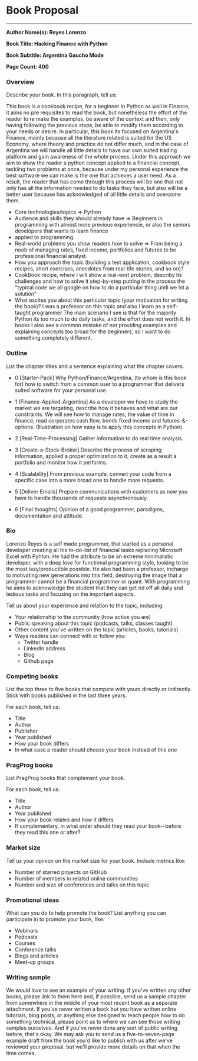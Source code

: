 # Book Proposal


* * *
 

**Author Name(s): Reyes Lorenzo** 

  

**Book Title: Hacking Finance with Python**

  

**Book Subtitle: Argentina Gaucho Mode**

  

**Page Count: 400**

  

### **Overview**

Describe your book. In this paragraph, tell us:

This book is a cookbook recipe, for a beginner in Python as well in Finance, it aims no pre requisites to read the book, but nonetheless the effort of
the reader to re make the examples, be aware of the context and then, only having following the previous steps, be able to modify them according to your
needs or desire. In particular, this book its focused on Argentina's Finance, mainly because all the literature related is suited for the US Economy, where 
theory and practice do not differ much, and in the case of Argentina we will handle all little details to have our own suited trading platform and gain awareness
of the whole process. Under this approach we aim to show the reader a python concept applied to a financial concept, tackling two problems at once, because
under my personal experience the best software we can make is the one that achieves a user need. As a result, the reader that has come through this process
will be one that not only has all the information needed to do tasks they face, but also will be a better user because has acknowledged of all little details 
and overcome them.

* Core technologies/topics => Python
* Audience and skills they should already have => Beginners in programming with almost none previous experiencie, or also the seniors developers that wants to learn finance
* applied to programming.
* Real-world problems you show readers how to solve => From being a noob of managing rates, fixed income, portfolios and futures to be professional financial analyst.
* How you approach the topic (building a test application, cookbook style recipes, short exercises, anecdotes from real-life stories, and so on)?
* CookBook recipe, where I will show a real-worl problem, describy its challenges and how to solve it step-by-step putting in the process the "typical code we all google
on how to do a particular thing until we hit a solution"
* What excites you about this particular topic (your motivation for writing the book)? I was a professor on this topic and also I learn as a self-taught programmer
The main scenario I see is that for the majority Python its too much to do daily tasks, and the effort does not worth it. In books I also see a common mistake
of not providing examples and explaining concepts too broad for the beginners, so I want to do something completely different.


### **Outline**

List the chapter titles and a sentence explaining what the chapter covers.

* 0 [Starter-Pack] Why Python/Finance/Argentina, (to whom is this book for) how to switch from a common user
to a programmer that delivers suited software for your personal use.

* 1 [Finance-Applied-Argentina] As a developer we have to study the market we are targeting, describe how it behaves and
what are our constraints. We will see how to manage rates, the value of time in finance, read corporates cash flow, bonds fixed income
and futures-&-options. (Illustration on how easy is to apply this concepts in Python).

* 2 [Real-Time-Processing] Gather information to do real time analysis.

* 3 [Create-a-Stock-Broker] Describe the process of scraping information, applied a proper optimization to it, create as a 
result a portfolio and monitor how it performs.

* 4 [Scalability] From previous example, convert your code from a specific case into a more broad one to handle more requests.

* 5 [Deliver Emails] Prepare communications with customers as now you have to handle thousands of requests asynchronously.

* 6 [Final thoughts] Opinion of a good programmer, paradigms, documentation and attitude.


### **Bio**

Lorenzo Reyes is a self made programmer, that started as a personal developer creating all his to-do-list of financial tasks replacing Microsoft Excel with Pyhton. 
He had the attribute to be an extreme minimalistic developer, with a deep love for functional programming style, looking to be the most lazy/productible possible.
He also had been a professor, incharge to motivating new generations into this field, destroying the image that a programmer cannot be a financial programmer or quant.
With programming he aims to acknowledge the student that they can get rid off all daily and tedious tasks and focusing on the important aspects.

Tell us about your experience and relation to the topic, including:
* Your relationship to the community (how active you are) 
* Public speaking about this topic (podcasts, talks, classes taught)
* Other content you've written on the topic (articles, books, tutorials)
* Ways readers can connect with or follow you:
   - Twitter handle
   - LinkedIn address
   - Blog
   - Github page


### **Competing books** 

List the top three to five books that compete with yours directly or indirectly. Stick with books published in the last three years.

For each book, tell us:
* Title
* Author
* Publisher
* Year published
* How your book differs
* In what case a reader should choose your book instead of this one


### **PragProg books** 

List PragProg books that complement your book.

For each book, tell us:
* Title
* Author
* Year published
* How your book relates and how it differs
* If complementary, in what order should they read your book--before they read this one or after?
 

### **Market size**

Tell us your opinion on the market size for your book. Include metrics like:
* Number of starred projects on GitHub
* Number of members in related online communities
* Number and size of conferences and talks on this topic

### **Promotional ideas**

What can you do to help promote the book? List anything you can participate in to promote your book, like:
* Webinars
* Podcasts
* Courses
* Conference talks
* Blogs and articles
* Meet-up groups
 

### Writing sample

We would love to see an example of your writing. If you've written any other books, please link to them here and, if possible, send us a sample chapter from somewhere in the middle of your most recent book as a separate attachment. If you've never written a book but you have written online tutorials, blog posts, or anything else designed to teach people how to do something technical, please point us to where we can see those writing samples ourselves. And if you've never done any sort of public writing before, that's okay. We may ask you to send us a five-to-seven-page example draft from the book you'd like to publish with us after we've reviewed your proposal, but we'll provide more details on that when the time comes.
